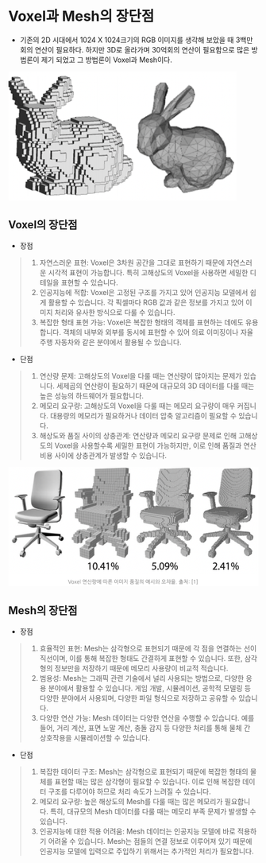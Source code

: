 # Voxel과 Mesh의 장단점

- 기존의 2D 시대에서 1024 X 1024크기의 RGB 이미지를 생각해 보았을 때 3백만 회의 연산이 필요하다. 하지만 3D로 올라가며 30억회의 연산이 필요함으로 많은 방법론이 제기 되었고 그 방법론이 Voxel과 Mesh이다.

<img src="../Image/RabbitVoxelMesh.png" width="460" height="260">

## Voxel의 장단점
- 장점
> 1. 자연스러운 표현: Voxel은 3차원 공간을 그대로 표현하기 때문에 자연스러운 시각적 표현이 가능합니다. 특히 고해상도의 Voxel을 사용하면 세밀한 디테일을 표현할 수 있습니다.
> 2. 인공지능에 적합: Voxel은 고정된 구조를 가지고 있어 인공지능 모델에서 쉽게 활용할 수 있습니다. 각 픽셀마다 RGB 값과 같은 정보를 가지고 있어 이미지 처리와 유사한 방식으로 다룰 수 있습니다.
> 3. 복잡한 형태 표현 가능: Voxel은 복잡한 형태의 객체를 표현하는 데에도 유용합니다. 객체의 내부와 외부를 동시에 표현할 수 있어 의료 이미징이나 자율 주행 자동차와 같은 분야에서 활용될 수 있습니다.

- 단점
> 1. 연산량 문제: 고해상도의 Voxel을 다룰 때는 연산량이 많아지는 문제가 있습니다. 세제곱의 연산량이 필요하기 때문에 대규모의 3D 데이터를 다룰 때는 높은 성능의 하드웨어가 필요합니다.
> 2. 메모리 요구량: 고해상도의 Voxel을 다룰 때는 메모리 요구량이 매우 커집니다. 대용량의 메모리가 필요하거나 데이터 압축 알고리즘이 필요할 수 있습니다.
> 3. 해상도와 품질 사이의 상충관계: 연산량과 메모리 요구량 문제로 인해 고해상도의 Voxel을 사용할수록 세밀한 표현이 가능하지만, 이로 인해 품질과 연산 비용 사이에 상충관계가 발생할 수 있습니다.
<img src="https://github.com/sangyong-99/SW_Project/blob/main/%EC%9D%B4%EB%A1%A0/Image/%08VoxelErrorRate.png?raw=true" width="580" height="240">


## Mesh의 장단점
- 장점
> 1. 효율적인 표현: Mesh는 삼각형으로 표현되기 때문에 각 점을 연결하는 선이 직선이며, 이를 통해 복잡한 형태도 간결하게 표현할 수 있습니다. 또한, 삼각형의 정보만을 저장하기 때문에 메모리 사용량이 비교적 적습니다.
> 2. 범용성: Mesh는 그래픽 관련 기술에서 널리 사용되는 방법으로, 다양한 응용 분야에서 활용할 수 있습니다. 게임 개발, 시뮬레이션, 공학적 모델링 등 다양한 분야에서 사용되며, 다양한 파일 형식으로 저장하고 공유할 수 있습니다.
> 3. 다양한 연산 가능: Mesh 데이터는 다양한 연산을 수행할 수 있습니다. 예를 들어, 거리 계산, 표면 노말 계산, 충돌 감지 등 다양한 처리를 통해 물체 간 상호작용을 시뮬레이션할 수 있습니다.

- 단점
> 1. 복잡한 데이터 구조: Mesh는 삼각형으로 표현되기 때문에 복잡한 형태의 물체를 표현할 때는 많은 삼각형이 필요할 수 있습니다. 이로 인해 복잡한 데이터 구조를 다루어야 하므로 처리 속도가 느려질 수 있습니다.
> 2. 메모리 요구량: 높은 해상도의 Mesh를 다룰 때는 많은 메모리가 필요합니다. 특히, 대규모의 Mesh 데이터를 다룰 때는 메모리 부족 문제가 발생할 수 있습니다.
> 3. 인공지능에 대한 적용 어려움: Mesh 데이터는 인공지능 모델에 바로 적용하기 어려울 수 있습니다. Mesh는 점들의 연결 정보로 이루어져 있기 때문에 인공지능 모델에 입력으로 주입하기 위해서는 추가적인 처리가 필요합니다.


